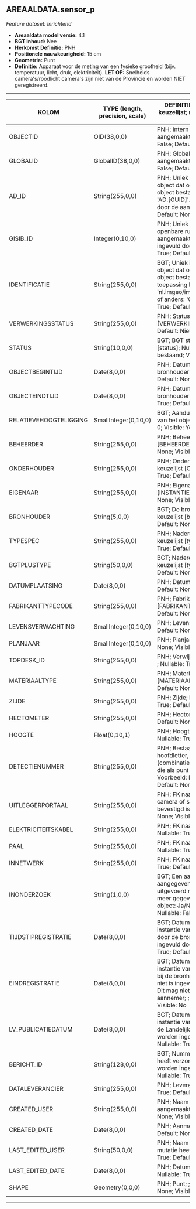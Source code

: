 ## AREAALDATA.sensor_p

*Feature dataset: Inrichtend*


* __Areaaldata model versie:__ 4.1
* __BGT inhoud:__ Nee
* __Herkomst Definitie:__ PNH
* __Positionele nauwkeurigheid:__ 15 cm
* __Geometrie:__ Punt
* __Definitie:__ Apparaat voor de meting van een fysieke grootheid (bijv. temperatuur, licht, druk, elektriciteit). __LET OP:__ Snelheids camera's/roodlicht camera's zijn niet van de Provincie en worden NIET geregistreerd.

***

|KOLOM                               |TYPE (length, precision, scale)          	      |DEFINITIE (oorsprong; beschrijving; keuzelijst; nullable; default; zichtbaar in Areaalviewer)|
|------                              |----          	      |-----    |
|OBJECTID                            |OID(38,0,0)             |PNH; Intern ArcGIS Identificatienummer, aangemaakt door ArcGIS; ; Nullable: False; Default: None; Visible: Yes|
|GLOBALID                            |GlobalID(38,0,0)        |PNH; Global Unique Identifier,  aangemaakt door ArcGIS; ; Nullable: False; Default: None; Visible: No|
|AD_ID                               |String(255,0,0)         |PNH; Uniek identificatienummer voor het object dat onveranderlijk is zolang het object bestaat in Areaaldata: in format 'AD.[GUID]'. Dit moet worden ingevuld door de aannemer; ; Nullable: False; Default: None; Visible: Yes|
|GISIB_ID                            |Integer(0,10,0)         |PNH; Uniek Identificatienummer beheer openbare ruimte (GISIB), wordt aangemaakt in GISIB en mag niet worden ingevuld door de aannemer; ; Nullable: True; Default: None; Visible: No|
|IDENTIFICATIE                       |String(255,0,0)         |BGT; Uniek identificatienummer voor het object dat onveranderlijk is zolang het object bestaat: bevat indien van toepassing BGT/IMKL ID in format 'nl.imgeo/imkl.bronhouderscode.LokaalID' of anders: '00000'.LokaalID; ; Nullable: True; Default: None; Visible: No|
|VERWERKINGSSTATUS                   |String(255,0,0)         |PNH; Status van de gegevens; keuzelijst [VERWERKINGSSTATUS]; Nullable: False; Default: Nieuw; Visible: Yes|
|STATUS                              |String(10,0,0)          |BGT; BGT status van het object; keuzelijst [status]; Nullable: False; Default: bestaand; Visible: No|
|OBJECTBEGINTIJD                     |Date(8,0,0)             |PNH; Datum waarop het object bij de bronhouder is ontstaan; ; Nullable: True; Default: None; Visible: Yes|
|OBJECTEINDTIJD                      |Date(8,0,0)             |PNH; Datum waarop het object bij de bronhouder niet meer geldig is; ; Nullable: True; Default: None; Visible: Yes|
|RELATIEVEHOOGTELIGGING              |SmallInteger(0,10,0)    |BGT; Aanduiding voor de relatieve hoogte van het object; ; Nullable: False; Default: 0; Visible: Yes|
|BEHEERDER                           |String(255,0,0)         |PNH; Beheerder van het object; keuzelijst [BEHEERDER]; Nullable: True; Default: None; Visible: Yes|
|ONDERHOUDER                         |String(255,0,0)         |PNH; Onderhouder van het object; keuzelijst [ONDERHOUDER]; Nullable: True; Default: None; Visible: Yes|
|EIGENAAR                            |String(255,0,0)         |PNH; Eigenaar van het object; keuzelijst [INSTANTIE]; Nullable: True; Default: None; Visible: Yes|
|BRONHOUDER                          |String(5,0,0)           |BGT; De bronhoudercode van het object; keuzelijst [bronhouder]; Nullable: False; Default: None; Visible: No|
|TYPESPEC                            |String(255,0,0)         |PNH; Nadere typering van het object; keuzelijst [typeSpecSNSPunt]; Nullable: True; Default: None; Visible: Yes|
|BGTPLUSTYPE                         |String(50,0,0)          |BGT; Nadere type omschrijving in de BGT; keuzelijst [typeSNSPunt]; Nullable: False; Default: None; Visible: No|
|DATUMPLAATSING                      |Date(8,0,0)             |PNH; Datum Plaatsing; ; Nullable: True; Default: None; Visible: No|
|FABRIKANTTYPECODE                   |String(255,0,0)         |PNH; Fabrikanttypecode; keuzelijst [FABRIKANT_TYPECODE]; Nullable: True; Default: None; Visible: Yes|
|LEVENSVERWACHTING                   |SmallInteger(0,10,0)    |PNH; Levensverwachting; ; Nullable: True; Default: None; Visible: No|
|PLANJAAR                            |SmallInteger(0,10,0)    |PNH; Planjaar; ; Nullable: True; Default: None; Visible: No|
|TOPDESK_ID                          |String(255,0,0)         |PNH; Verwijzing naar ObjectID TOPdesk ; ; Nullable: True; Default: None; Visible: No|
|MATERIAALTYPE                       |String(255,0,0)         |PNH; Materiaalkeuze; keuzelijst [MATERIAALTYPE] ; Nullable: True; Default: None; Visible: Yes|
|ZIJDE                               |String(255,0,0)         |PNH; Zijde; keuzelijst [ZIJDE] ; Nullable: True; Default: None; Visible: No|
|HECTOMETER                          |String(255,0,0)         |PNH; Hectometrering; ; Nullable: True; Default: None; Visible: Yes|
|HOOGTE                              |Float(0,10,1)           |PNH; Hoogte in meters, 1 decimaal; ; Nullable: True; Default: None; Visible: Yes|
|DETECTIENUMMER                      |String(255,0,0)         |PNH; Bestaat over het algemeen uit een hoofdletter, gevolgd door een cijfer (combinatie) met eventueel een decimaal die als punt wordt weergegeven. Voorbeeld: D2.1 of DM1; ; Nullable: True; Default: None; Visible: No|
|UITLEGGERPORTAAL                    |String(255,0,0)         |PNH; FK naar uitleggerPortaal_l, als camera of schemerschakelaar daarop bevestigd is; ; Nullable: True; Default: None; Visible: No|
|ELEKTRICITEITSKABEL                 |String(255,0,0)         |PNH; FK naar electriciteitskabel_l; ; Nullable: True; Default: None; Visible: No|
|PAAL                                |String(255,0,0)         |PNH; FK naar mastDraagconstructie_p; ; Nullable: True; Default: None; Visible: No|
|INNETWERK                           |String(255,0,0)         |PNH; FK naar utiliteitsNet_tbl; ; Nullable: True; Default: None; Visible: No|
|INONDERZOEK                         |String(1,0,0)           |BGT; Een aanduiding waarmee wordt aangegeven dat een onderzoek wordt uitgevoerd naar de juistheid van een of meer gegevens van het betreffende object: Ja/Nee; keuzelijst [jaNee]; Nullable: False; Default: N; Visible: No|
|TIJDSTIPREGISTRATIE                 |Date(8,0,0)             |BGT; Datum en tijdstip waarop deze instantie van het object is opgenomen door de bronhouder. Dit mag niet worden ingevuld door de aannemer; ; Nullable: True; Default: None; Visible: No|
|EINDREGISTRATIE                     |Date(8,0,0)             |BGT; Datum en tijdstip waarop deze instantie van het object niet meer geldig is bij de bronhouder. Wanneer deze waarde niet is ingevuld is de instantie nog geldig. Dit mag niet worden ingevuld door de aannemer; ; Nullable: True; Default: None; Visible: No|
|LV_PUBLICATIEDATUM                  |Date(8,0,0)             |BGT; Datum en tijdstip waarop deze instantie van het object is opgenomen in de Landelijke Voorziening. Dit mag niet worden ingevuld door de aannemer; ; Nullable: True; Default: None; Visible: No|
|BERICHT_ID                          |String(128,0,0)         |BGT; Nummer van het bericht dat PNH heeft verzonden naar LV. Dit mag niet worden ingevuld door de aannemer; ; Nullable: True; Default: None; Visible: No|
|DATALEVERANCIER                     |String(255,0,0)         |PNH; Leverancier van de data; ; Nullable: True; Default: None; Visible: No|
|CREATED_USER                        |String(255,0,0)         |PNH; Naam van gebruiker die de rij heeft aangemaakt; ; Nullable: True; Default: None; Visible: No|
|CREATED_DATE                        |Date(8,0,0)             |PNH; Aanmaakdatum; ; Nullable: True; Default: None; Visible: No|
|LAST_EDITED_USER                    |String(50,0,0)          |PNH; Naam van gebruiker die de laatste mutatie heeft doorgevoerd; ; Nullable: True; Default: None; Visible: No|
|LAST_EDITED_DATE                    |Date(8,0,0)             |PNH; Datum van de laatste mutatie; ; Nullable: True; Default: None; Visible: No|
|SHAPE                               |Geometry(0,0,0)         |PNH; Punt; ; Nullable: False; Default: None; Visible: Yes|


***
